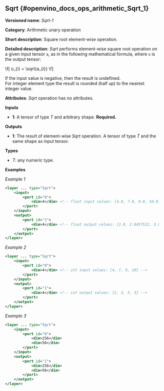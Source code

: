 ## Sqrt <a name="Sqrt"></a> {#openvino_docs_ops_arithmetic_Sqrt_1}

**Versioned name**: *Sqrt-1*

**Category**: Arithmetic unary operation

**Short description**: Square root element-wise operation.

**Detailed description**: *Sqrt* performs element-wise square root operation on a given input tensor `a`, as in the following mathematical formula, where `o` is the output tensor:

\f[
o_{i} = \sqrt{a_{i}}
\f]

If the input value is negative, then the result is undefined.\
For integer element type the result is rounded (half up) to the nearest integer value.

**Attributes**: *Sqrt* operation has no attributes.

**Inputs**

* **1**: A tensor of type *T* and arbitrary shape. **Required.**

**Outputs**

* **1**: The result of element-wise *Sqrt* operation. A tensor of type *T* and the same shape as input tensor.

**Types**

* *T*: any numeric type.


**Examples**

*Example 1*

```xml
<layer ... type="Sqrt">
    <input>
        <port id="0">
            <dim>4</dim> <!-- float input values: [4.0, 7.0, 9.0, 10.0] -->
        </port>
    </input>
    <output>
        <port id="1">
            <dim>4</dim> <!-- float output values: [2.0, 2.6457512, 3.0, 3.1622777] -->
        </port>
    </output>
</layer>
```

*Example 2*

```xml
<layer ... type="Sqrt">
    <input>
        <port id="0">
            <dim>4</dim> <!-- int input values: [4, 7, 9, 10] -->
        </port>
    </input>
    <output>
        <port id="1">
            <dim>4</dim> <!-- int output values: [2, 3, 3, 3] -->
        </port>
    </output>
</layer>
```

*Example 3*

```xml
<layer ... type="Sqrt">
    <input>
        <port id="0">
            <dim>256</dim>
            <dim>56</dim>
        </port>
    </input>
    <output>
        <port id="1">
            <dim>256</dim>
            <dim>56</dim>
        </port>
    </output>
</layer>
```
